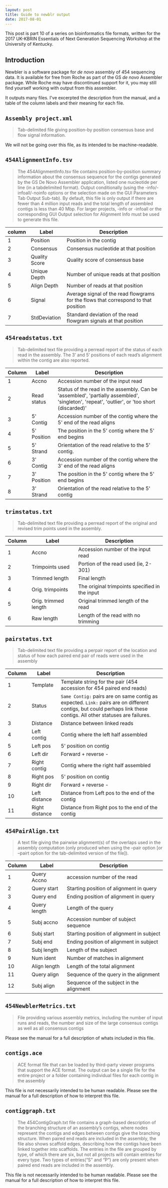 ```yaml
---
layout: post
title: Guide to newblr output
date: 2017-08-01
---
```


This post is part 10 of a series on bioinformatics file formats, written for the 2017 UK-KBRIN Essentials of Next 
Generation Sequencing Workshop at the University of Kentucky.


## Introduction

Newbler is a software package for *de novo* assembly of 454 sequencing data.  It is available for free from Roche as part of the GS *de novo* Assembler package.  While Roche may have discontinued support for it, you may still find yourself working with output from this assembler.


It outputs many files.  I've excerpted the description from the manual, and a table of the column labels and their meaning for each file.


## `Assembly project.xml`

>Tab-delimited file giving position-by position consensus base and flow signal information. 

We will not be going over this file, as its intended to be machine-readable.

## `454AlignmentInfo.tsv`
>The 454AlignmentInfo.tsv file contains position-by-position summary information about the consensus
sequence for the contigs generated by the GS De Novo Assembler application, listed one nucleotide per line (in a tabdelimited
format). Output conditionally (using the -info/-infoall/-noinfo options or the selection made on the GUI
Parameters Tab Output Sub-tab). By default, this file is only output if there are fewer than 4 million input reads and
the total length of assembled contigs is less than 40 Mbp. For larger projects, -info or -infoall or the corresponding
GUI Output selection for Alignment Info must be used to generate this file.

| column | Label         | Description                                                                         |
|--------|---------------|-------------------------------------------------------------------------------------|
| 1      | Position      | Position in the contig                                                              |
| 2      | Consensus     | Consensus nucleotide at that position                                               |
| 3      | Quality Score | Quality score of consensus base                                                     |
| 4      | Unique Depth  | Number of unique reads at that position                                             |
| 5      | Align Depth   | Number of reads at that position                                                    |
| 6      | Signal        | Average signal of the read flowgrams for the flows that correspond to that position |
| 7      | StdDeviation  | Standard deviation of the read flowgram signals at that position                    |


## `454readstatus.txt`
>Tab-delimited text file providing a perread
report of the status of each read in
the assembly. The 3’ and 5’ positions of
each read’s alignment within the contig
are also reported.

| Column | Label | Description
|---|-------------|-------	|
| 1 | Accno       |Accession number of the input read|
| 2 | Read status |Status of the read in the assembly. Can be 'assembled', 'partially assembled', 'singleton', 'repeat', 'outlier', or 'too short (discarded)'|
| 3 | 5' Contig   |Accession number of the contig where the 5' end of the read aligns|
| 4 | 5' Position |The position in the 5' contig where the 5' end begins|
| 5 | 5' Strand   |Orientation of the read relative to the 5' contig.|
| 6 | 3' Contig   |Accession number of the contig where the 3' end of the read aligns|
| 7 | 3' Position |The position in the 5' contig where the 5' end begins|
| 8 | 3' Strand   |Orientation of the read relative to the 5' contig|



## `trimstatus.txt`
>Tab-delimited text file providing a perread
report of the original and revised
trim points used in the assembly.

| Column | Label | Description
|---|----------------------|------------------------------------------------|
| 1 | Accno                | Accession number of the input read             |
| 2 | Trimpoints used      | Portion of the read used (ie, 2-301)           |
| 3 | Trimmed length       | Final length                                   |
| 4 | Orig. trimpoints     | The original trimpoints specified in the input |
| 5 | Orig. trimmed length | Original trimmed length of the read            |
| 6 | Raw length           | Length of the read with no trimming            |



## `pairstatus.txt`
>Tab-delimited text file providing a perpair
report of the location and status of
how each paired end pair of reads were
used in the assembly

| Column | Label | Description |
|--------|----------------|---------------------------------------------------------------------|
| 1 | Template | Template string for the pair (454 accession for 454 paired end reads) |
| 2 | Status | `Same Contig:` pairs are on same contig as expected.  `Link:` pairs are on different contigs, but could perhaps link these contigs.  All other statuses are failures. |
| 3 | Distance | Distance between linked reads |
| 4 | Left contig | Contig where the left half assembled |
| 5 | Left pos | 5' position on contig |
| 6 | Left dir | Forward + reverse - |
| 7 | Right contig | Contig where the right half assembled |
| 8 | Right pos | 5' position on contig |
| 9 | Right dir | Forward + reverse - |
| 10 | Left distance | Distance from Left pos to the end of the contig |
| 11 | Right distance | Distance from Right pos to the end of the contig |                                                                                 |

## `454PairAlign.txt`
>A text file giving the pairwise
alignment(s) of the overlaps used in the
assembly computation (only produced
when using the –pair option [or –pairt
option for the tab-delimited version of
the file]).

| Column | Label        | Description                               |
|--------|--------------|-------------------------------------------|
| 1      | Query Accno  | accession number of the read              |
| 2      | Query start  | Starting position of alignment in query   |
| 3      | Query end    | Ending position of alignment in query     |
| 4      | Query length | Length of the query                       |
| 5      | Subj accno   | Accession number of subject sequence      |
| 6      | Subj start   | Starting position of alignment in subject |
| 7      | Subj end     | Ending position of alignment in subject   |
| 8      | Subj length  | Length of the subject                     |
| 9      | Num ident    | Number of matches in alignment            |
| 10     | Align length | Length of the total alignment             |
| 11     | Query align  | Sequence of the query in the alignment    |
| 12     | Subj align   | Sequence of the subject in the alignment  |


## `454NewblerMetrics.txt`
>File providing various assembly metrics,
including the number of input runs and
reads, the number and size of the large
consensus contigs as well as all
consensus contigs

Please see the manual for a full description of whats included in this file.

## `contigs.ace`
>ACE format file that can be loaded by
third-party viewer programs that support
the ACE format. The output can be a
single file for the entire project or a
folder containing individual files for each
contig in the assembly

This file is not necessarily intended to be human readable.  Please see the manual for a full description of how to interpret this file.

## `contiggraph.txt`

>The 454ContigGraph.txt file contains a graph-based description of the branching structure of an assembly’s contigs,
where nodes represent the contigs and edges between contigs give the branching structure. When paired end reads
are included in the assembly, the file also shows scaffold edges, describing how the contigs have been linked together
into scaffolds. The entries in the file are grouped by type, of which there are six, but not all projects will contain
entries for every type. Two types of entries(“S” and “P”) are only present when paired end reads are included in the
assembly.

This file is not necessarily intended to be human readable.  Please see the manual for a full description of how to interpret this file.

